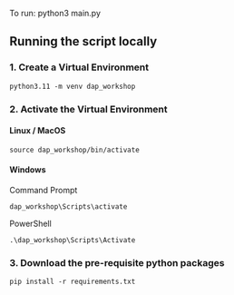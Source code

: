 To run:
python3 main.py

## Running the script locally
### 1. Create a Virtual Environment

```
python3.11 -m venv dap_workshop
```

### 2. Activate the Virtual Environment
#### Linux / MacOS
```
source dap_workshop/bin/activate
```

#### Windows
Command Prompt
```
dap_workshop\Scripts\activate
```
PowerShell
```
.\dap_workshop\Scripts\Activate
```

### 3. Download the pre-requisite python packages
```
pip install -r requirements.txt
```
